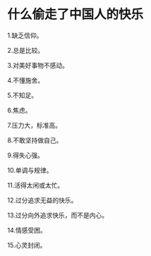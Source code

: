 # 什么偷走了中国人的快乐

1.缺乏信仰。

2.总是比较。

3.对美好事物不感动。

4.不懂施舍。

5.不知足。

6.焦虑。

7.压力大，标准高。

8.不敢坚持做自己。

9.得失心强。

10.单调与规律。

11.活得太闲或太忙。

12.过分追求无益的快乐。

13.过分向外追求快乐，而不是内心。

14.情感受困。

15.心灵封闭。